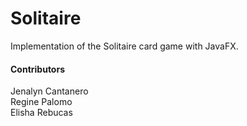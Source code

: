 # Solitaire
Implementation of the Solitaire card game with JavaFX.


#### Contributors
Jenalyn Cantanero <br>
Regine Palomo <br>
Elisha Rebucas

